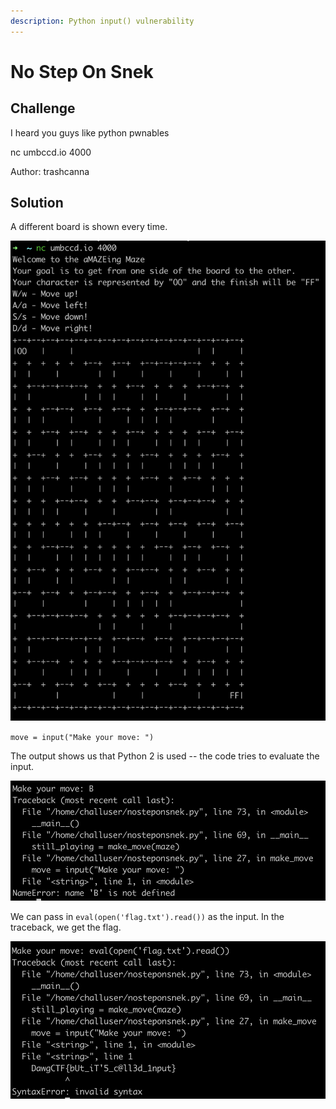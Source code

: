 ```yaml
---
description: Python input() vulnerability
---
```


# No Step On Snek

## Challenge

I heard you guys like python pwnables

nc umbccd.io 4000

Author: trashcanna

## Solution

A different board is shown every time.

![](../../.gitbook/assets/4fcbf20b712648a4ab9ca3646dccbf09.png)

`move = input("Make your move: ")`

The output shows us that Python 2 is used -- the code tries to evaluate the input.

![](../../.gitbook/assets/89f52260155c43f5b3dbe191ed3d5be6.png)

We can pass in `eval(open('flag.txt').read())` as the input. In the traceback, we get the flag.

![](../../.gitbook/assets/a30e10bbb35b48679c5731acf851ed0a.png)

